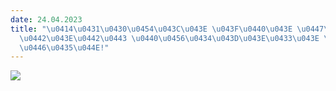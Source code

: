 ```yaml
---
date: 24.04.2023
title: "\u0414\u0431\u0430\u0454\u043C\u043E \u043F\u0440\u043E \u0447\u0438\u0441\
  \u0442\u043E\u0442\u0443 \u0440\u0456\u0434\u043D\u043E\u0433\u043E \u043B\u0456\
  \u0446\u0435\u044E!"
---
```

![](/files/дбаємо-про-чистоту-р-ліцей_чистота.png)